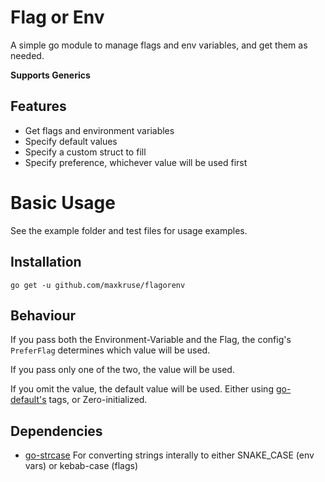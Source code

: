 # Flag or Env

A simple go module to manage flags and env variables, and get them as needed.

**Supports Generics**

## Features

 - Get flags and environment variables
 - Specify default values
 - Specify a custom struct to fill
 - Specify preference, whichever value will be used first

# Basic Usage

See the example folder and test files for usage examples.

## Installation

    go get -u github.com/maxkruse/flagorenv

## Behaviour
If you pass both the Environment-Variable and the Flag, the config's `PreferFlag` determines which value will be used.

If you pass only one of the two, the value will be used.

If you omit the value, the default value will be used. Either using [go-default's](https://github.com/mcuadros/go-defaults) tags, or Zero-initialized.

## Dependencies

 - [go-strcase](github.com/stoewer/go-strcase) For converting strings interally to either SNAKE_CASE (env vars) or kebab-case (flags)